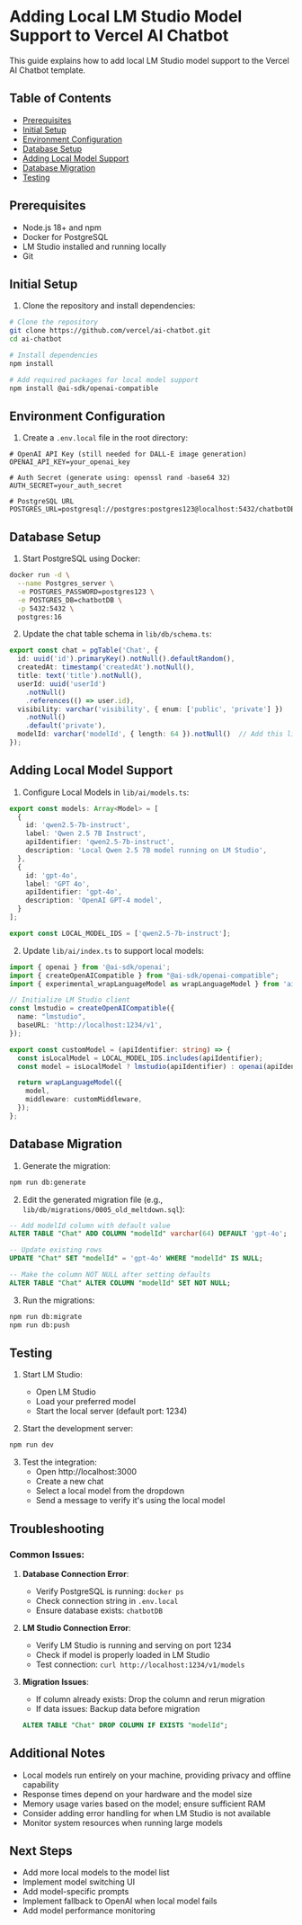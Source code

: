 # Adding Local LM Studio Model Support to Vercel AI Chatbot

This guide explains how to add local LM Studio model support to the Vercel AI Chatbot template.

## Table of Contents
- [Prerequisites](#prerequisites)
- [Initial Setup](#initial-setup)
- [Environment Configuration](#environment-configuration)
- [Database Setup](#database-setup)
- [Adding Local Model Support](#adding-local-model-support)
- [Database Migration](#database-migration)
- [Testing](#testing)

## Prerequisites

- Node.js 18+ and npm
- Docker for PostgreSQL
- LM Studio installed and running locally
- Git

## Initial Setup

1. Clone the repository and install dependencies:
```bash
# Clone the repository
git clone https://github.com/vercel/ai-chatbot.git
cd ai-chatbot

# Install dependencies
npm install

# Add required packages for local model support
npm install @ai-sdk/openai-compatible
```

## Environment Configuration

1. Create a `.env.local` file in the root directory:
```env
# OpenAI API Key (still needed for DALL-E image generation)
OPENAI_API_KEY=your_openai_key

# Auth Secret (generate using: openssl rand -base64 32)
AUTH_SECRET=your_auth_secret

# PostgreSQL URL
POSTGRES_URL=postgresql://postgres:postgres123@localhost:5432/chatbotDB
```

## Database Setup

1. Start PostgreSQL using Docker:
```bash
docker run -d \
  --name Postgres_server \
  -e POSTGRES_PASSWORD=postgres123 \
  -e POSTGRES_DB=chatbotDB \
  -p 5432:5432 \
  postgres:16
```

2. Update the chat table schema in `lib/db/schema.ts`:
```typescript
export const chat = pgTable('Chat', {
  id: uuid('id').primaryKey().notNull().defaultRandom(),
  createdAt: timestamp('createdAt').notNull(),
  title: text('title').notNull(),
  userId: uuid('userId')
    .notNull()
    .references(() => user.id),
  visibility: varchar('visibility', { enum: ['public', 'private'] })
    .notNull()
    .default('private'),
  modelId: varchar('modelId', { length: 64 }).notNull()  // Add this line
});
```

## Adding Local Model Support

1. Configure Local Models in `lib/ai/models.ts`:
```typescript
export const models: Array<Model> = [
  {
    id: 'qwen2.5-7b-instruct',
    label: 'Qwen 2.5 7B Instruct',
    apiIdentifier: 'qwen2.5-7b-instruct',
    description: 'Local Qwen 2.5 7B model running on LM Studio',
  },
  {
    id: 'gpt-4o',
    label: 'GPT 4o',
    apiIdentifier: 'gpt-4o',
    description: 'OpenAI GPT-4 model',
  }
];

export const LOCAL_MODEL_IDS = ['qwen2.5-7b-instruct'];
```

2. Update `lib/ai/index.ts` to support local models:
```typescript
import { openai } from '@ai-sdk/openai';
import { createOpenAICompatible } from "@ai-sdk/openai-compatible";
import { experimental_wrapLanguageModel as wrapLanguageModel } from 'ai';

// Initialize LM Studio client
const lmstudio = createOpenAICompatible({
  name: "lmstudio",
  baseURL: 'http://localhost:1234/v1',
});

export const customModel = (apiIdentifier: string) => {
  const isLocalModel = LOCAL_MODEL_IDS.includes(apiIdentifier);
  const model = isLocalModel ? lmstudio(apiIdentifier) : openai(apiIdentifier);

  return wrapLanguageModel({
    model,
    middleware: customMiddleware,
  });
};
```

## Database Migration

1. Generate the migration:
```bash
npm run db:generate
```

2. Edit the generated migration file (e.g., `lib/db/migrations/0005_old_meltdown.sql`):
```sql
-- Add modelId column with default value
ALTER TABLE "Chat" ADD COLUMN "modelId" varchar(64) DEFAULT 'gpt-4o';

-- Update existing rows
UPDATE "Chat" SET "modelId" = 'gpt-4o' WHERE "modelId" IS NULL;

-- Make the column NOT NULL after setting defaults
ALTER TABLE "Chat" ALTER COLUMN "modelId" SET NOT NULL;
```

3. Run the migrations:
```bash
npm run db:migrate
npm run db:push
```

## Testing

1. Start LM Studio:
   - Open LM Studio
   - Load your preferred model
   - Start the local server (default port: 1234)

2. Start the development server:
```bash
npm run dev
```

3. Test the integration:
   - Open http://localhost:3000
   - Create a new chat
   - Select a local model from the dropdown
   - Send a message to verify it's using the local model

## Troubleshooting

### Common Issues:

1. **Database Connection Error**:
   - Verify PostgreSQL is running: `docker ps`
   - Check connection string in `.env.local`
   - Ensure database exists: `chatbotDB`

2. **LM Studio Connection Error**:
   - Verify LM Studio is running and serving on port 1234
   - Check if model is properly loaded in LM Studio
   - Test connection: `curl http://localhost:1234/v1/models`

3. **Migration Issues**:
   - If column already exists: Drop the column and rerun migration
   - If data issues: Backup data before migration
   ```sql
   ALTER TABLE "Chat" DROP COLUMN IF EXISTS "modelId";
   ```

## Additional Notes

- Local models run entirely on your machine, providing privacy and offline capability
- Response times depend on your hardware and the model size
- Memory usage varies based on the model; ensure sufficient RAM
- Consider adding error handling for when LM Studio is not available
- Monitor system resources when running large models

## Next Steps

- Add more local models to the model list
- Implement model switching UI
- Add model-specific prompts
- Implement fallback to OpenAI when local model fails
- Add model performance monitoring

